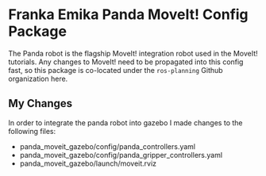 # Franka Emika Panda MoveIt! Config Package

The Panda robot is the flagship MoveIt! integration robot used in the MoveIt! tutorials.
Any changes to MoveIt! need to be propagated into this config fast, so this package
is co-located under the ``ros-planning`` Github organization here.

## My Changes

In order to integrate the panda robot into gazebo I made changes to the following files:

- panda_moveit_gazebo/config/panda_controllers.yaml
- panda_moveit_gazebo/config/panda_gripper_controllers.yaml
- panda_moveit_gazebo/launch/moveit.rviz